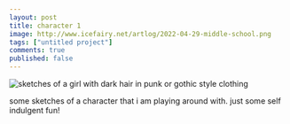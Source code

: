 ```yaml
---
layout: post
title: character 1
image: http://www.icefairy.net/artlog/2022-04-29-middle-school.png
tags: ["untitled project"]
comments: true
published: false
---
```


![sketches of a girl with dark hair in punk or gothic style clothing](http://www.icefairy.net/artlog/2022-04-29-middle-school.png)

some sketches of a character that i am playing around with. just some self indulgent fun!
